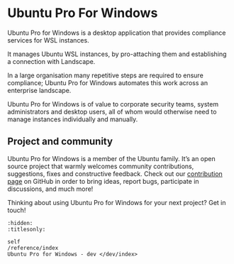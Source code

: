 # Ubuntu Pro For Windows

Ubuntu Pro for Windows is a desktop application that provides compliance services for WSL instances.

It manages Ubuntu WSL instances, by pro-attaching them and establishing a connection with Landscape.

In a large organisation many repetitive steps are required to ensure compliance; Ubuntu Pro for Windows automates this work across an enterprise landscape.

Ubuntu Pro for Windows is of value to corporate security teams, system administrators and desktop users, all of whom would otherwise need to manage instances individually and manually.

## Project and community

Ubuntu Pro for Windows is a member of the Ubuntu family. It’s an open source project that warmly welcomes community contributions, suggestions, fixes and constructive feedback. Check out our [contribution page](https://github.com/canonical/ubuntu-pro-for-windows/blob/main/CONTRIBUTING.md) on GitHub in order to bring ideas, report bugs, participate in discussions, and much more!

Thinking about using Ubuntu Pro for Windows for your next project? Get in touch!


```{toctree}
:hidden:
:titlesonly:

self
/reference/index
Ubuntu Pro for Windows - dev </dev/index>
```
